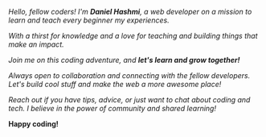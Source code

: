 <i>Hello, fellow coders! I'm <b>Daniel Hashmi</b>, a web developer on a mission to learn and teach every beginner my experiences.</i>

<i>With a thirst for knowledge and a love for teaching and building things that make an impact.</i>

<i>Join me on this coding adventure, and <b>let's learn and grow together!</b></i>

<i>Always open to collaboration and connecting with the fellow developers. Let's build cool stuff and make the web a more awesome place!</i>

<i>Reach out if you have tips, advice, or just want to chat about coding and tech. I believe in the power of community and shared learning!</i>

<b>Happy coding!</b>
